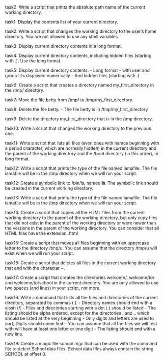 task0: Write a script that prints the absolute path name of the current working directory.


task1: Display the contents list of your current directory.


task2: Write a script that changes the working directory to the user’s home directory. You are not allowed to use any shell variables.


task3: Display current directory contents in a long format.


task4: Display current directory contents, including hidden files (starting with .). Use the long format.


task5: Display current directory contents. - Long format - with user and group IDs displayed numerically - And hidden files (starting with .)


task6: Create a script that creates a directory named my_first_directory in the /tmp/ directory.


task7: Move the file betty from /tmp/ to /tmp/my_first_directory.


task8: Delete the file betty. - The file betty is in /tmp/my_first_directory


task9: Delete the directory my_first_directory that is in the /tmp directory.


task10: Write a script that changes the working directory to the previous one.


task11: Write a script that lists all files (even ones with names beginning with a period character, which are normally hidden) in the current directory and the parent of the working directory and the /boot directory (in this order), in long format.


task12: Write a script that prints the type of the file named iamafile. The file iamafile will be in the /tmp directory when we will run your script.


task12: Create a symbolic link to /bin/ls, named __ls__. The symbolic link should be created in the current working directory.


task13: Write a script that prints the type of the file named iamafile. The file iamafile will be in the /tmp directory when we will run your script.


task14: Create a script that copies all the HTML files from the current working directory to the parent of the working directory, but only copy files that did not exist in the parent of the working directory or were newer than the versions in the parent of the working directory.
You can consider that all HTML files have the extension .html


task15: Create a script that moves all files beginning with an uppercase letter to the directory /tmp/u.
You can assume that the directory /tmp/u will exist when we will run your script.


task16: Create a script that deletes all files in the current working directory that end with the character ~.


task17: Create a script that creates the directories welcome/, welcome/to/ and welcome/to/school in the current directory.
You are only allowed to use two spaces (and lines) in your script, not more.


task18: Write a command that lists all the files and directories of the current directory, separated by commas (,). - Directory names should end with a slash (/) - Files and directories starting with a dot (.) should be listed - The listing should be alpha ordered, except for the directories . and .. which should be listed at the very beginning - Only digits and letters are used to sort; Digits should come first - You can assume that all the files we will test with will have at least one letter or one digit - The listing should end with a new line.


task19: Create a magic file school.mgc that can be used with the command file to detect School data files. School data files always contain the string SCHOOL at offset 0.
